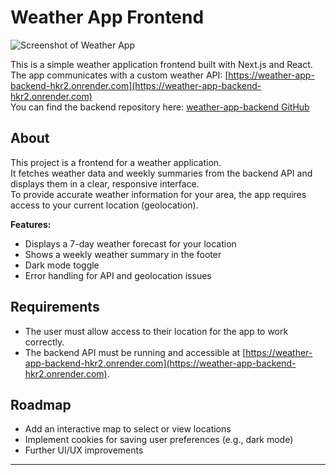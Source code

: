 # Weather App Frontend

![Screenshot of Weather App]({6EEEF953-0768-4379-925E-2EE8B3D1FAFB}.png)

This is a simple weather application frontend built with Next.js and React.  
The app communicates with a custom weather API: [https://weather-app-backend-hkr2.onrender.com](https://weather-app-backend-hkr2.onrender.com)  
You can find the backend repository here: [weather-app-backend GitHub](https://github.com/Krzeselkoo/Weather-App-Backend) <!-- Change this link if your backend repo is elsewhere -->

## About

This project is a frontend for a weather application.  
It fetches weather data and weekly summaries from the backend API and displays them in a clear, responsive interface.  
To provide accurate weather information for your area, the app requires access to your current location (geolocation).

**Features:**
- Displays a 7-day weather forecast for your location
- Shows a weekly weather summary in the footer
- Dark mode toggle
- Error handling for API and geolocation issues

## Requirements

- The user must allow access to their location for the app to work correctly.
- The backend API must be running and accessible at [https://weather-app-backend-hkr2.onrender.com](https://weather-app-backend-hkr2.onrender.com).

## Roadmap

- Add an interactive map to select or view locations
- Implement cookies for saving user preferences (e.g., dark mode)
- Further UI/UX improvements

---
